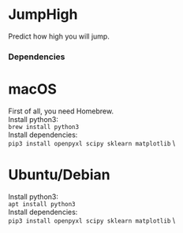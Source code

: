 JumpHigh
===
Predict how high you will jump.

### Dependencies
# macOS
First of all, you need Homebrew. \
Install python3: \
`brew install python3` \
Install dependencies: \
`pip3 install openpyxl scipy sklearn matplotlib` \

# Ubuntu/Debian
Install python3: \
`apt install python3` \
Install dependencies: \
`pip3 install openpyxl scipy sklearn matplotlib` \
